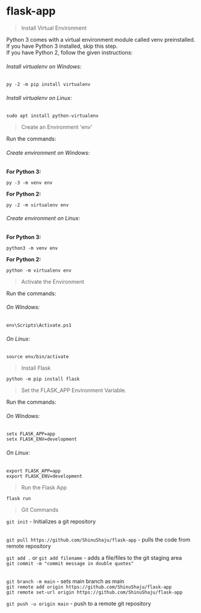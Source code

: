 # flask-app

> Install Virtual Environment

Python 3 comes with a virtual environment module called venv preinstalled. If you have Python 3 installed, skip this step.<br/>
If you have Python 2, follow the given instructions:

###### Install virtualenv on Windows:
`py -2 -m pip install virtualenv`<br/>
###### Install virtualenv on Linux:
`sudo apt install python-virtualenv`<br/>

> Create an Environment 'env'

Run the commands: <br/>
###### Create environment on Windows:
<b>For Python 3:</b><br/>

`py -3 -m venv env`

<b>For Python 2:</b><br/>

`py -2 -m virtualenv env`

###### Create environment on Linux:
<b>For Python 3:</b><br/>

`python3 -m venv env`

<b>For Python 2:</b><br/>

`python -m virtualenv env`

> Activate the Environment

Run the commands: <br/>

###### On Windows:

`env\Scripts\Activate.ps1`

###### On Linux:

`source env/bin/activate`

> Install Flask 

`python -m pip install flask`

> Set the FLASK_APP Environment Variable.

Run the commands: <br/>
###### On Windows:

`setx FLASK_APP=app`<br/>
`setx FLASK_ENV=development`<br/>

###### On Linux:

`export FLASK_APP=app`<br/>
`export FLASK_ENV=development`<br/>

> Run the Flask App

`flask run`


> Git Commands

`git init` - Initializes a git repository <br/><br/>

`git pull https://github.com/ShinuShaju/flask-app` - pulls the code from remote repository

`git add .` or `git add filename`  - adds a file/files to the git staging area <br/>
`git commit -m "commit message in double quotes"`<br/><br/>

`git branch -m main` - sets main branch as main<br/>
`git remote add origin https://github.com/ShinuShaju/flask-app`<br/>
`git remote set-url origin https://github.com/ShinuShaju/flask-app`<br/>

`git push -u origin main` - push to a remote git repository<br/>
